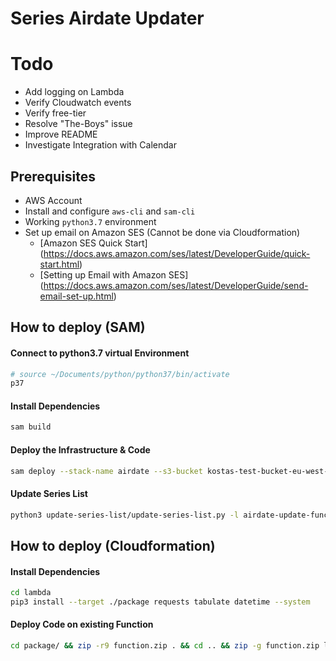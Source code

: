 # Series Airdate Updater

# Todo
* Add logging on Lambda
* Verify Cloudwatch events
* Verify free-tier
* Resolve "The-Boys" issue
* Improve README
* Investigate Integration with Calendar

## Prerequisites
* AWS Account
* Install and configure `aws-cli` and `sam-cli`
* Working `python3.7` environment
* Set up email on Amazon SES (Cannot be done via Cloudformation)
  * [Amazon SES Quick Start] (https://docs.aws.amazon.com/ses/latest/DeveloperGuide/quick-start.html)
  * [Setting up Email with Amazon SES] (https://docs.aws.amazon.com/ses/latest/DeveloperGuide/send-email-set-up.html)

## How to deploy (SAM)
#### Connect to python3.7 virtual Environment
``` bash
# source ~/Documents/python/python37/bin/activate
p37
```
#### Install Dependencies
``` bash
sam build
```

#### Deploy the Infrastructure & Code
``` bash
sam deploy --stack-name airdate --s3-bucket kostas-test-bucket-eu-west-1 --region eu-west-1 --capabilities CAPABILITY_NAMED_IAM --parameter-overrides Email=email@example.com
```

#### Update Series List
``` bash
python3 update-series-list/update-series-list.py -l airdate-update-function
```


## How to deploy (Cloudformation)
#### Install Dependencies
``` bash
cd lambda
pip3 install --target ./package requests tabulate datetime --system
```
#### Deploy Code on existing Function
``` bash
cd package/ && zip -r9 function.zip . && cd .. && zip -g function.zip lambda_function.py && aws lambda update-function-code --function-name test-airtime --zip-file fileb://function.zip
```